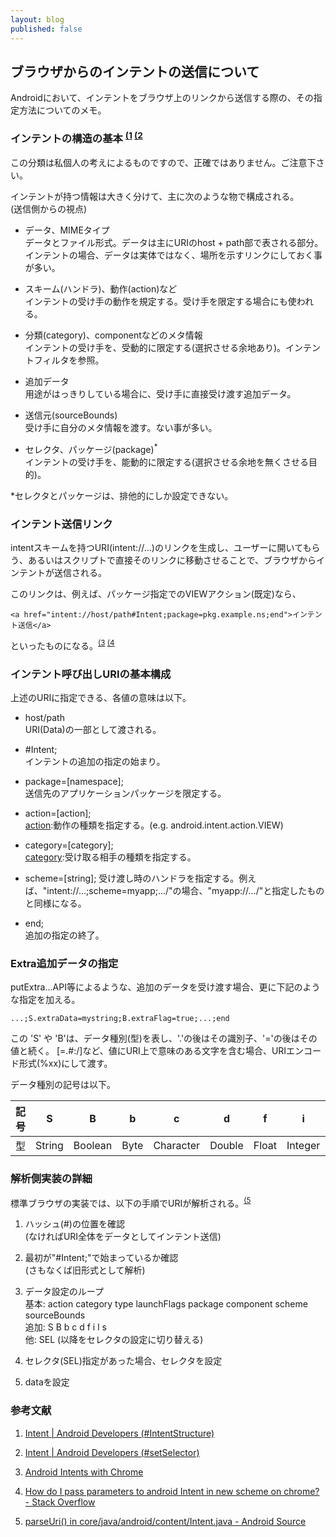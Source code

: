 ```yaml
---
layout: blog
published: false
---
```


## ブラウザからのインテントの送信について
 
Androidにおいて、インテントをブラウザ上のリンクから送信する際の、その指定方法についてのメモ。

### インテントの構造の基本 <sup>[(1][1] [(2][2]</sup>

この分類は私個人の考えによるものですので、正確ではありません。ご注意下さい。

インテントが持つ情報は大きく分けて、主に次のような物で構成される。    
(送信側からの視点)

- データ、MIMEタイプ   
データとファイル形式。データは主にURIのhost + path部で表される部分。    
インテントの場合、データは実体ではなく、場所を示すリンクにしておく事が多い。

- スキーム(ハンドラ)、動作(action)など    
インテントの受け手の動作を規定する。受け手を限定する場合にも使われる。

- 分類(category)、componentなどのメタ情報     
インテントの受け手を、受動的に限定する(選択させる余地あり)。インテントフィルタを参照。

- 追加データ    
用途がはっきりしている場合に、受け手に直接受け渡す追加データ。

- 送信元(sourceBounds)    
受け手に自分のメタ情報を渡す。ない事が多い。

- セレクタ、パッケージ(package)<sup>*</sup>    
インテントの受け手を、能動的に限定する(選択させる余地を無くさせる目的)。

*セレクタとパッケージは、排他的にしか設定できない。

### インテント送信リンク

intentスキームを持つURI(intent://...)のリンクを生成し、ユーザーに開いてもらう、あるいはスクリプトで直接そのリンクに移動させることで、ブラウザからインテントが送信される。

このリンクは、例えば、パッケージ指定でのVIEWアクション(既定)なら、

	<a href="intent://host/path#Intent;package=pkg.example.ns;end">インテント送信</a>
    
といったものになる。<sup>[(3][3] [(4][4]</sup>


### インテント呼び出しURIの基本構成
  
上述のURIに指定できる、各値の意味は以下。

- host/path    
  URI(Data)の一部として渡される。

- #Intent;    
  インテントの追加の指定の始まり。

- package=[namespace];    
  送信先のアプリケーションパッケージを限定する。

- action=[action];  
  [action](http://developer.android.com/guide/components/intents-filters.html#Building):動作の種類を指定する。(e.g. android.intent.action.VIEW)  

- category=[category];  
  [category](http://developer.android.com/guide/components/intents-filters.html#Building):受け取る相手の種類を指定する。

- scheme=[string];
  受け渡し時のハンドラを指定する。例えば、"intent://...;scheme=myapp;.../"の場合、"myapp://.../"と指定したものと同様になる。

- end;    
  追加の指定の終了。

### Extra追加データの指定

putExtra...API等によるような、追加のデータを受け渡す場合、更に下記のような指定を加える。

	...;S.extraData=mystring;B.extraFlag=true;...;end


この 'S' や 'B'は、データ種別(型)を表し、'.'の後はその識別子、'='の後はその値と続く。
[=.#:/]など、値にURI上で意味のある文字を含む場合、URIエンコード形式(%xx)にして渡す。

データ種別の記号は以下。

|記号|S     |B      |b   |c        |d     |f    |i      |l   |s    |
|----|------|-------|----|---------|------|-----|-------|----|-----|
| 型 |String|Boolean|Byte|Character|Double|Float|Integer|Long|Short|


### 解析側実装の詳細

標準ブラウザの実装では、以下の手順でURIが解析される。<sup>[(5][5]</sup>

1. ハッシュ(#)の位置を確認    
(なければURI全体をデータとしてインテント送信)

2. 最初が"#Intent;"で始まっているか確認    
(さもなくば旧形式として解析)

3. データ設定のループ    
    基本: action category type launchFlags package component scheme sourceBounds    
    追加: S B b c d f i l s    
    他: SEL (以降をセレクタの設定に切り替える)

4. セレクタ(SEL)指定があった場合、セレクタを設定
5. dataを設定

### 参考文献

1. [Intent | Android Developers (#IntentStructure)][1]

2. [Intent | Android Developers (#setSelector)][2]

3. [Android Intents with Chrome][3]

4. [How do I pass parameters to android Intent in new scheme on chrome? - Stack Overflow][4]

5. [parseUri() in core/java/android/content/Intent.java - Android Source][5]

[1]: http://developer.android.com/reference/android/content/Intent.html#IntentStructure
 "Intent | Android Developers (#IntentStructure)"
[2]: http://developer.android.com/reference/android/content/Intent.html#setSelector(android.content.Intent) "Intent | Android Developers (#setSelector)"
[3]: https://developer.chrome.com/multidevice/android/intents "Android Intents with Chrome"
[4]: http://stackoverflow.com/a/21304773 (How do I pass parameters to android Intent in new scheme on chrome? - Stack Overflow)

[5]: https://code.google.com/p/android-source-browsing/source/browse/core/java/android/content/Intent.java?repo=platform--frameworks--base "parseUri() in core/java/android/content/Intent.java - Android Source"
